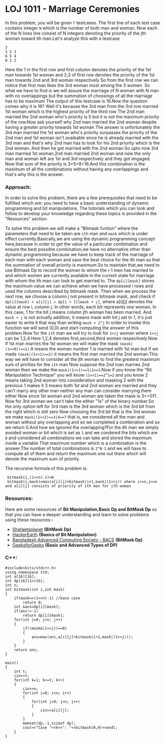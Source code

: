# LOJ 1011 - Marriage Ceremonies

In this problem, you will be given `T` testcases. The first line of each test case contains  integer `N` which is the number of both man and woman. Now each of the N lines line consist of N integers denoting the priority of the jth woman toward ith man.Let's analyze this with a testcase
```
3
1 2 3
6 5 4
8 1 2
```
Here the 1 in the first row and first column denotes the priority of the 1st man towards 1st woman and 2,3 of first row denotes the priority of the 1st man towards 2nd and 3rd woman respectively
So from the first row we can notice that first man likes the 3rd woman most among the 3 women. So what we have to find is we will assure the marriage of N woman with N man with no overlappings but the summation of choosings of all the marriage has to be maximum
The output of this testcase is 16.Now the question comes why it is 16? Well it's because the 3rd man from the 3rd row married 1st woman which is the highest priority of the third row
The 2nd man married the 2nd woman who's priority is 5 but it is not the maximum priority of the row.Now ask yourself why 2nd man married the 2nd woman despite having a greater priority towards 1st woman
The answer is unfortunately the 3rd man married the 1st woman who's priority surpasses the priority of the 2nd man and 1st woman isn't avaibable since he is already married with the 3rd man and that's why 2nd man has to look for his 2nd priority which is the 2nd woman.
And then he got married with the 2nd woman.So upto now 3rd man married 1st woman,2nd man married 2nd woman and now the only man and woman left are 1st and 3rd respectively and they got engaged.
Now that sum of the priority is 3+5+8=16.And this combination is the maximum of all the combinations without having any overlappings and that's why this is the answer.

### Approach:
In order to solve this problem, there are a few prerequisites that need to be fulfilled which are: you need to have a basic understanding of dynamic programming and bit manipulations. The tutorials which you can look and follow to develop your knowledge regarding these topics is provided in the "Resources" section

To solve this problem we will make a "Bitmask funtion" where the parameters that need to be taken are `ith` man and `mask` which is under effect currently.Basically,we are using the dynamic programming concept here,because in order to get the value of a particular combination and ensure the best possible combination,we have no alternative other than dynamic programming because we have to keep track of the marriage of each man with each woman and save the best choice for the ith man so that the summation of overall priority is maximum.So to maintain that,we need to use Bitmask Dp to record the woman to whom the i-1 men has married to and which women are currently available in the current state for marriage with whom the ith man can look to get married to.
The `dp[i][mask]` stores the maximum value we can achieve when we have processed i rows and used the columns described by bitmask mask. Then when we process the next row, we choose a column j not present in bitmask mask, and check if `dp[i][mask] + a[i][j] > dp[i + 1][mask + j]`, where a[i][j] denotes the value at row i, column j.
In other words, each bit represents one woman. In this case, 1 for the bit j means column jth woman has been married. And `mask + j` is not actually addition, it means mask with bit j set to 1, it's just easier to write it that way than writing `mask + 2^j`
In order to invoke this function we will send (0,0) and start computing the answer of this problem.Now for the `ith` man we will try to look for `1<<j` woman where `1<<j` can be 1,2,4
Here 1,2,4 denotes first,second,third woman respectively.Now if 1st man marries the 1st woman we will make the mask `(mask|(1<<0))==1)`.It  means the woman number 1 is married with 1st man but if we made `(mask|(1<<1)==2)` it means the first man married the 2nd woman.This way we will have to consider all the jth woman to find the greatest maximum sum of pririties for the `ith` man
Now suppose the 2nd man marries 2nd woman then we make the `mask|(1<<1)==1|2==3`.Now if you know the "Bit Manipulation Technique" you will know `(1<<1)==2^1=2` and you know 2 means taking 2nd woman into consideration and masking 2 with the previous 1 makes it 3 means both 1st and 2nd woman are married and they can't marry any other man neither any man can consider marrying them either
Now since 1st woman and 2nd woman are taken the mask is 3==011 . Now for 3rd woman we can't take the either "1s" of the binary number.So the only option left for 3rd man is the 3rd woman which is the 3rd bit from the right which is still zero
Now choosing the 3rd bit that is the 3rd woman we make `mask|(1<<2)==3|4==7` that is, we considered all the man and woman without any overlapping and so we completed a combination and so we return 0.And how we ignored the overlapping?For the ith man we simply avoided woman or bit which is set as `1` and we condered the bits which are `0` and considered all combinations we can take and stored the maximum inside a variable
That maximum number which is a combination is the answer.The number of total combinations is `2^N-1` and we will have to compute all of them and return the maximum one out there which will denote the maximum sum of priority.

The recursive formula of this problem is:
```
 bitmask(i,(1<<n)-1)=0 
 bitmask(i,mask)=max(a[i][j]+bitmask(i+1,mask|(1<<j)) where i<=n,j<=n and a[i][j] consists of priority of ith man for jth woman
```
### Resources:
Here are some resources of  **Bit Manipulation,Basic Dp and BitMask Dp** so that you can have a deeper understanding and learn to solve problems using these resources:-

- [Shafaetsplanet](https://www.shafaetsplanet.com/?p=1357) **(BitMask Dp)**
- [HackerEarth](https://www.hackerearth.com/practice/basic-programming/bit-manipulation/basics-of-bit-manipulation/tutorial/) **(Basics of Bit Manipulation)**
- [Bangladesh Advanced Computing Society - BACS](https://www.youtube.com/watch?v=cbgdSX2pXcQ)   **(BitMask Dp)**
- [GeeksforGeeks](https://www.geeksforgeeks.org/dynamic-programming/)   **(Basic and Advanced Types of DP)**
### C++:
```
#include<bits/stdc++.h>
using namespace std;
int a[16][16];
int dp[16][1<<16];
int n;
int bitmask(int i,int mask)
{
    if(mask==(1<<n)-1) //base case
        return 0;
    int &ans=dp[i][mask];
    if(ans!=-1)
        return dp[i][mask];
    for(int j=0; j<n; j++)
    {
        if((mask&(1<<j))==0)
        {
            ans=max(ans,a[i][j]+bitmask(i+1,mask|(1<<j)));
        }
    }
    return ans;
}

main()
{
    int t;
    cin>>t;
    for(int k=1; k<=t; k++)
    {
        cin>>n;
        for(int i=0; i<n; i++)
        {
            for(int j=0; j<n; j++)
            {
                cin>>a[i][j];
            }
        }
        memset(dp,-1,sizeof dp);
        cout<<"Case "<<k<<": "<<bitmask(0,0)<<endl;
    }
}
```
